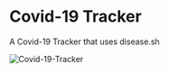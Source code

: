 # Covid-19 Tracker

A Covid-19 Tracker that uses disease.sh

[](https://udasitharani.github.io/Covid-19-Tracker/)

![Covid-19-Tracker](https://udasitharani.dev/static/media/Covid-19%20Tracker.bda9dfa4.png)
